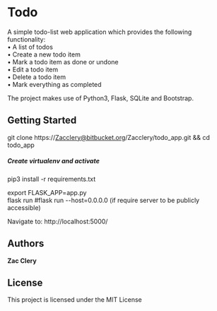 # Todo

A simple todo-list web application which provides the following functionality:  
• A list of todos  
• Create a new todo item  
• Mark a todo item as done or undone  
• Edit a todo item  
• Delete a todo item  
• Mark everything as completed  

The project makes use of Python3, Flask, SQLite and Bootstrap.

## Getting Started

git clone https://Zacclery@bitbucket.org/Zacclery/todo_app.git && cd todo_app

##### Create virtualenv and activate

pip3 install -r requirements.txt

export FLASK_APP=app.py  
flask run  #flask run --host=0.0.0.0 (if require server to be publicly accessible)  

Navigate to: http://localhost:5000/

## Authors

**Zac Clery**

## License

This project is licensed under the MIT License
